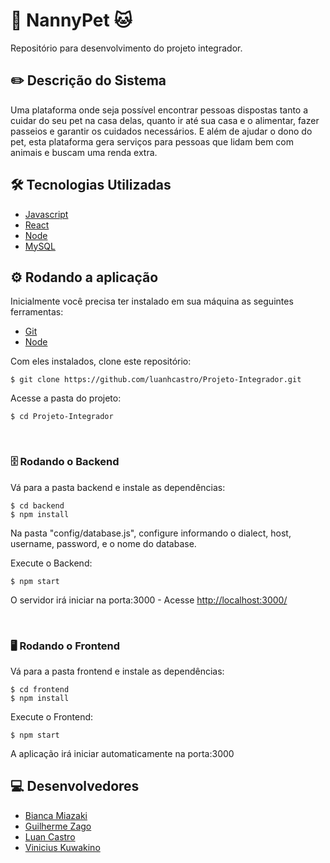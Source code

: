 
# 🐶 NannyPet 🐱
Repositório para desenvolvimento do projeto integrador.

## ✏️ Descrição do Sistema

Uma plataforma onde seja possível encontrar pessoas dispostas tanto a cuidar do seu pet na casa delas, quanto ir até sua casa e o alimentar, fazer passeios e garantir os cuidados necessários. E além de ajudar o dono do pet, esta plataforma gera serviços para pessoas que lidam bem com animais e buscam uma renda extra.

## 🛠️ Tecnologias Utilizadas

- [Javascript](https://www.javascript.com/)
- [React](https://pt-br.reactjs.org/)
- [Node](https://nodejs.org/en/)
- [MySQL](https://www.mysql.com/)

## ⚙️ Rodando a aplicação

Inicialmente você precisa ter instalado em sua máquina as seguintes ferramentas:
- [Git](https://git-scm.com) 
- [Node](https://nodejs.org/en/)

Com eles instalados, clone este repositório:
```shell
$ git clone https://github.com/luanhcastro/Projeto-Integrador.git
```

Acesse a pasta do projeto:
```shell
$ cd Projeto-Integrador
```
<br/>
	
### 🗄️ Rodando o Backend

Vá para a pasta backend e instale as dependências:
```shell
$ cd backend
$ npm install
```

Na pasta "config/database.js", configure informando o dialect, host, username, password, e o nome do database.

Execute o Backend: 
```shell
$ npm start
```
O servidor irá iniciar na porta:3000 - Acesse <http://localhost:3000/>

<br/>

### 🖥️ Rodando o Frontend

Vá para a pasta frontend e instale as dependências:
```shell
$ cd frontend
$ npm install
```

Execute o Frontend: 
```shell
$ npm start
```
A aplicação irá iniciar automaticamente na porta:3000

## 💻 Desenvolvedores

-  [Bianca Miazaki](https://github.com/bmiazaki)
-  [Guilherme Zago](https://github.com/GuilhermeZCanesin)
-  [Luan Castro](https://github.com/luanhcastro)
-  [Vinicius Kuwakino](https://github.com/viniciuskuwakino)

# 
